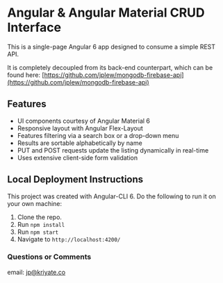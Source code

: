 # Angular & Angular Material CRUD Interface

This is a single-page Angular 6 app designed to consume a simple REST API.

It is completely decoupled from its back-end counterpart, which can be found here: [https://github.com/jplew/mongodb-firebase-api](https://github.com/jplew/mongodb-firebase-api)

## Features

* UI components courtesy of Angular Material 6
* Responsive layout with Angular Flex-Layout
* Features filtering via a search box or a drop-down menu
* Results are sortable alphabetically by name
* PUT and POST requests update the listing dynamically in real-time
* Uses extensive client-side form validation

## Local Deployment Instructions

This project was created with Angular-CLI 6. Do the following to run it on your own machine:

1.  Clone the repo.
2.  Run `npm install`
3.  Run `npm start`
4.  Navigate to `http://localhost:4200/`

### Questions or Comments

email: jp@kriyate.co
